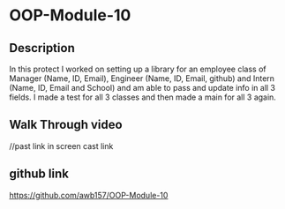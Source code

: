 # OOP-Module-10

## Description
In this protect I worked on setting up a library for an employee class of Manager (Name, ID, Email), Engineer (Name, ID, Email, github) and Intern (Name, ID, Email and School) and am able to pass and update info in all 3 fields. I made a test for all 3 classes and then made a main for all 3 again. 

## Walk Through video

//past link in screen cast link

## github link
https://github.com/awb157/OOP-Module-10
